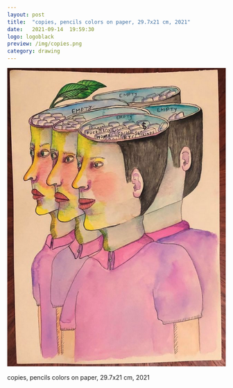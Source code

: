 ```yaml
---
layout: post
title:  "copies, pencils colors on paper, 29.7x21 cm, 2021"
date:   2021-09-14  19:59:30
logo: logoblack
preview: /img/copies.png
category: drawing
---
```


![copies](/img/copies.png) 

copies, pencils colors on paper, 29.7x21 cm, 2021


